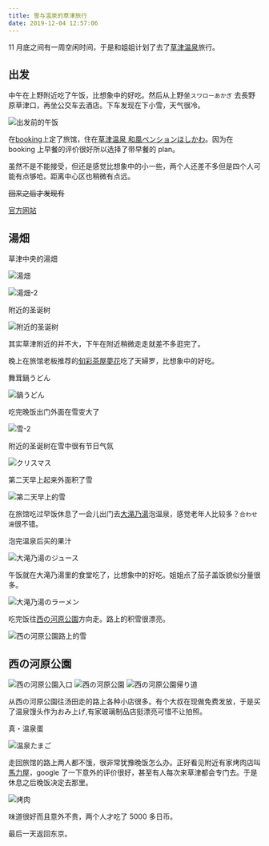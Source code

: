```yaml
---
title: 雪与温泉的草津旅行
date: 2019-12-04 12:57:06
---
```


11 月底之间有一周空闲时间，于是和姐姐计划了去了[草津温泉](https://www.kusatsu-onsen.ne.jp/onsen/)旅行。

## 出发

中午在上野附近吃了午饭，比想象中的好吃。然后从上野坐`スワローあかぎ` 去長野原草津口，再坐公交车去酒店。下车发现在下小雪，天气很冷。

![出发前的午饭](//cloud.rainy.me/blog/ac2ffb.jpg)

在[booking](https://www.booking.com)上定了旅馆，住在[草津温泉 和風ペンションほしかわ](https://www.booking.com/hotel/jp/japanese-style-pension-hoshikawa.ja.html)。因为在 booking 上早餐的评价很好所以选择了带早餐的 plan。

虽然不是不能接受，但还是感觉比想象中的小一些，两个人还差不多但是四个人可能有点够呛。距离中心区也稍微有点远。

<del>回来之后才发现有</del>

[官方网站](http://www.hoshikawa.co/?m=201906)

## 湯畑

草津中央的湯畑

![湯畑](//cloud.rainy.me/blog/2d600d.jpg)

![湯畑-2](//cloud.rainy.me/blog/c2d612.jpg)

附近的圣诞树

![附近的圣诞树](//cloud.rainy.me/blog/8d08ff.jpg)

其实草津附近的并不大，下午在附近稍微走走就差不多逛完了。

晚上在旅馆老板推荐的[旬彩茶屋夢花](https://tabelog.com/gunma/A1004/A100402/10011027/)吃了天婦罗，比想象中的好吃。

舞茸鍋うどん

![鍋うどん](//cloud.rainy.me/blog/3c746a.jpg)

吃完晚饭出门外面在雪变大了

![雪-2](//cloud.rainy.me/blog/971c1e.jpg)

附近的圣诞树在雪中很有节日气氛

![クリスマス](//cloud.rainy.me/blog/23e719.jpg)

第二天早上起来外面积了雪

![第二天早上的雪](//cloud.rainy.me/blog/621833.jpg)

在旅馆吃过早饭休息了一会儿出门去[大滝乃湯](http://ohtakinoyu.com/)泡温泉，感觉老年人比较多？`合わせ湯`很不错。

泡完温泉后买的果汁

![大滝乃湯のジュース](//cloud.rainy.me/blog/9bedff.jpg)

午饭就在大滝乃湯里的食堂吃了，比想象中的好吃。姐姐点了茄子盖饭貌似分量很多。

![大滝乃湯のラーメン](//cloud.rainy.me/blog/2f735d.jpg)

吃完饭往[西の河原公園](http://sainokawara.com/enjoy.html)方向走。路上的积雪很漂亮。

![西の河原公園路上的雪](//cloud.rainy.me/blog/b102a8.jpg)

## 西の河原公園

![西の河原公園入口](//cloud.rainy.me/blog/6c19a1.jpg)
![西の河原公園](//cloud.rainy.me/blog/3e68b2.jpg)
![西の河原公園帰り道](//cloud.rainy.me/blog/758f10.jpg)

从西の河原公園往汤田走的路上各种小店很多。有个大叔在现做免费发放，于是买了温泉馒头作为おみ上げ,有家玻璃制品店挺漂亮可惜不让拍照。

真・温泉蛋

![温泉たまご](//cloud.rainy.me/blog/5bca7f.jpg)

走回旅馆的路上两人都不饿，很非常犹豫晚饭怎么办。正好看见附近有家烤肉店叫[馬力屋](https://www.google.com/maps/place/%E7%84%BC%E8%82%89%E9%A6%AC%E5%8A%9B%E5%B1%8B/@36.6220741,138.6064574,17z/data=!3m1!4b1!4m5!3m4!1s0x601de70355778715:0xa44df53f013aec5f!8m2!3d36.6220741!4d138.6086461)，google 了一下意外的评价很好，甚至有人每次来草津都会专门去。于是休息之后晚饭决定去那里。

![烤肉](//cloud.rainy.me/blog/d43928.jpg)

味道很好而且意外不贵，两个人才吃了 5000 多日币。

最后一天返回东京。
